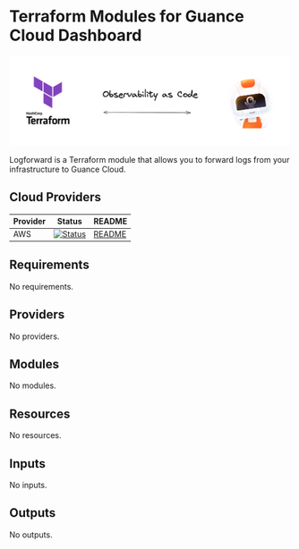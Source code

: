 # Terraform Modules for Guance Cloud Dashboard

![cover](https://raw.githubusercontent.com/GuanceCloud/terraform-guance-dashboard/5a497e43d5250cd92d1430b25ba9d4f33cea5e2b/artwork/cover.png)

Logforward is a Terraform module that allows you to forward logs from your infrastructure to Guance Cloud.

## Cloud Providers

| Provider | Status | README |
| --- | --- | --- |
| AWS | [![Status](https://img.shields.io/badge/Status-beta-blue)](./examples/aws/README.md) | [README](./modules/aws/README.md) |

<!-- BEGIN_TF_DOCS -->
## Requirements

No requirements.

## Providers

No providers.

## Modules

No modules.

## Resources

No resources.

## Inputs

No inputs.

## Outputs

No outputs.
<!-- END_TF_DOCS -->